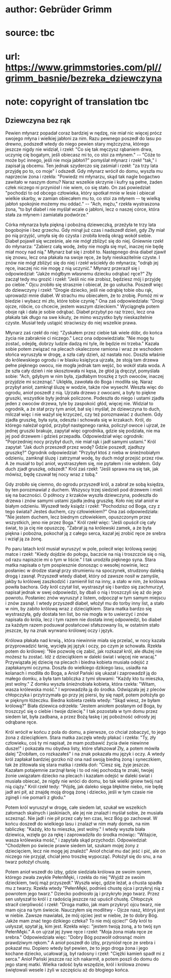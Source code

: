 # author: Gebrüder Grimm
# source: tbc
# url: https://www.grimmstories.com/pl//grimm_basnie/bezreka_dziewczyna
# note: copyright of translation tbc

## Dziewczyna bez rąk 

Pewien młynarz popadał coraz bardziej w nędzę, nie miał nic więcej prócz
swojego młyna i wielkiej jabłoni za nim. Razu pewnego poszedł do lasu po
drewno, podszedł wtedy do niego pewien stary mężczyzna, którego jeszcze
nigdy nie widział, i rzekł: "Co się tak męczysz rąbaniem drwa, uczynię
cię bogatym, jeśli obiecasz mi to, co stoi za młynem." -- "Cóże to
może być innego, jeśli nie moja jabłoń?" pomyślał młynarz i rzekł
"tak," i zapisał ją obcemu. Ten jednak szyderczo się zaśmiał i rzekł:
"za trzy lata przyjdę po to, co moje" i odszedł. Gdy młynarz wrócił do
domu, wyszła mu naprzeciw żona i rzekła: "Powiedz mi młynarzu, skąd tak
nagle bogactwo zawitało w naszym domu? Naraz wszelkie skrzynie i kufry
są pełne, żaden człek niczego ni przyniósł i nie wiem, co się stało. On
zaś powiedział: "pochodzi to od obcego człowieka, który spotkał mnie w
lesie i obiecał wielkie skarby, w zamian obiecałem mu to, co stoi za
młynem -- tę wielką jabłoń spokojnie możemy mu oddać." -- "Ach,
mężu," rzekła wystraszona żona, "to był diabeł i nie myślał wcale o
jabłoni, lecz o naszej córce, która stała za młynem i zamiatała
podwórze."

Córka młynarza była piękną i pobożną dzieweczką, przeżyła te trzy lata
bogobojnie i bez grzechu. Gdy minął już czas i nadszedł dzień, gdy Zły
miał po nią przyjść, umyła się do czysta i zrobiła kredą okrąg wokół
siebie. Diabeł pojawił się wcześnie, ale nie mógł zbliżyć się do niej.
Gniewnie rzekł do młynarza: "Zabierz całą wodę, żeby nie mogła się myć,
inaczej nie będę miał mocy nad nią." Młynarz bał się i zrobił to.
Następnego dnia diabeł zjawił się znowu, lecz ona płakała na swoje ręce,
że były nieskazitelnie czyste. I znów nie mógł zbliżyć się do niej i
rzekł wściekły do młynarza; "odrąb jej ręce, inaczej nic nie mogę z nią
uczynić." Młynarz przeraził się i odpowiedział: "Jakże mógłbym
własnemu dziecku odrąbać ręce?" Zły zaczął tedy mu grozić i rzekł:
"Jeśli nic nie zrobisz, będziesz mój i przyjdę po ciebie." Ojcu
zrobiło się strasznie i obiecał, że go usłucha. Poszedł więc do
dziewczyny i rzekł: "Drogie dziecko, jeśli nie odrąbię tobie obu rąk,
uprowadzi mnie diabeł. W strachu mu obiecałem, że to zrobię. Pomóż mi w
biedzie i wybacz mi zło, które tobie czynię." Ona zaś odpowiedziała:
"Drogi ojcze, róbcie, co chcecie, jestem waszym dzieckiem." Wyciągnęła
potem oboje rąk i dała je sobie odrąbać. Diabeł przybył po raz trzeci,
lecz ona płakała tak długo na swe kikuty, że mimo wszystko były
nieskazitelnie czyste. Musiał tedy ustąpić straciwszy do niej wszelkie
prawa.

Młynarz zaś rzekł do niej: "Zyskałem przez ciebie tak wiele dóbr, do
końca życia nie zabraknie ci niczego." Lecz ona odpowiedziała: "Nie
mogę tu zostać, odejdę, dobrzy ludzie dadzą mi tyle, ile będzie mi
trzeba." Kazała sobie potem związać na plecach okaleczone ramiona i
wraz ze wschodem słońca wyruszyła w drogę, a szła cały dzień, aż nastała
noc. Doszła właśnie do królewskiego ogrodu i w blasku księżyca ujrzała,
że stoją tam drzewa pełne pięknego owocu, nie mogła jednak tam wejść, bo
wokół stała woda. A że szła cały dzień i nie skosztowała ni kęsa, że
głód ją dręczył, pomyślała sobie: "Ach, gdybym w nim była, zjadłabym
troszkę z tych owoców, inaczej przyjdzie mi sczeznąć." Uklękła,
zawołała do Boga i modliła się. Naraz przybył anioł, zamknął śluzę w
wodzie, także rów wysechł. Weszła więc do ogrodu, anioł poszedł z nią.
Ujrzała drzewo z owocami, a były to piękne gruszki, wszystkie były
jednak policzone. Podeszła do niego i ustami zjadła jeden z owoców
drzewa, tyle by zaspokoić głód, więcej nie. Widział to ogrodnik, a że
stał przy tym anioł, bał się i myślał, że dziewczyna to duch, milczał
więc i nie ważył się krzyczeć, czy też porozmawiać z duchem. Gdy zjadła
gruszkę, była syta, odeszła i schowała się w krzakach. Król, do którego
należał ogród, przybył następnego ranka, policzył owoce i ujrzał, że
jednej gruszki brakuje, zapytał więc ogrodnika, gdzie się podziała, nie
ma jej pod drzewem i gdzieś przepadła. Odpowiedział więc ogrodnik:
"Poprzedniej nocy przybył duch, nie miał rąk i jadł samymi ustami."
Król zapytał: "Jak duch przeszedł przez wodę? Gdzie poszedł, zjadłszy
gruszkę?" Ogrodnik odpowiedział: "Przybył ktoś z nieba w śnieżnobiałym
odzieniu, zamknął śluzę i zatrzymał wodę, by duch mógł przejść przez
rów. A że musiał to być anioł, wystraszyłem się, nie pytałem i nie
wołałem. Gdy duch zjadł gruszkę, odszedł." Król zaś rzekł: "Jeśli
sprawa ma się tak, jak mówisz, będę czuwał tej nocy wraz z tobą."

Gdy zrobiło się ciemno, do ogrodu przyszedł król, a zabrał ze sobą
księdza, by ten porozmawiał z duchem. Wszyscy trzej siedzieli pod
drzewem i mieli się na baczności. O północy z krzaków wyszła dziewczyna,
podeszła do drzewa i znów samymi ustami zjadła jedną gruszkę. Koło niej
stał anioł w białym odzieniu. Wyszedł tedy ksiądz i rzekł: "Pochodzisz
od Boga, czy z tego świata? Jesteś duchem, czy człowiekiem?" Ona zaś
odpowiedziała: "Nie jestem duchem, lecz biednym człowiekiem,
opuszczonym przez wszystkich, jeno nie przez Boga." Król rzekł więc:
"Jeśli opuścił cię cały świat, to ja cię nie opuszczę. "Zabrał ją na
królewski zamek, a że była piękna i pobożna, pokochał ją z całego serca,
kazał jej zrobić ręce ze srebra i wziął ją za żonę.

Po paru latach król musiał wyruszyć w pole, polecił więc królową swojej
matce i rzekł: "Kiedy dojdzie do połogu, baczcie na nią i troszczcie
się o nią, od razu napiszcie mi o tym w liście." I tak urodziła
pięknego syna. Stara matka napisała o tym pospiesznie donosząc o wesołej
nowinie, lecz posłaniec w drodze stanął przy strumieniu na spoczynek,
strudzony daleką drogą i zasnął. Przyszedł wtedy diabeł, który od zawsze
nosił w zamyśle, jakby tu królowej zaszkodzić i zamienił list na inny, a
stało w nim, że królowa powiła bachora. Gdy król czytał list, wystraszył
się i bardzo się zachmurzył, napisał jednak w swej odpowiedzi, by dbali
o nią i troszczyli się aż do jego powrotu. Posłaniec znów wyruszył z
listem, odpoczął w tym samym miejscu i znów zasnął. I wtedy przyszedł
diabeł, włożył mu do torby inny list, a stało w nim, by zabito królową
wraz z dzieciątkiem. Stara matka bardzo się wystraszyła, gdy dostała ten
list, bo nie mogła w to uwierzyć i znów napisała do króla, lecz i tym
razem nie dostała innej odpowiedzi, bo diabeł za każdym razem podsuwał
posłańcowi sfałszowany lis, w ostatnim stało jeszcze, by na znak wyrwano
królowej oczy i język.

Królowa płakała nad krwią., która niewinnie miała się przelać, w nocy
kazała przyprowadzić łanię, wycięła jej język i oczy, po czym je
schowała. Rzekła potem do królowej: "Nie pozwolę cię zabić, jak
rozkazał król, ale dłużej nie możesz tu zostać. Idź z dzieciątkiem w
daleki świat i więcej nie wracaj." Przywiązała jej dziecię na plecach i
biedna kobieta musiała odejść z zapłakanymi oczyma. Doszła do wielkiego
dzikiego lasu, usiadła na kolanach i modliła do Boga, a Anioł Pański się
ukazał i zaprowadził ją do małego domku, a była tam tabliczka z tymi
słowami: "Każdy kto tu mieszka, jest wolny." Z domku wyszła
śnieżnobiała kobieta, która rzekła: "Witam, wasza królewska mość." I
wprowadziła ją do środka. Odwiązała jej z pleców chłopczyka i
przytrzymała go przy jej piersi, by się napił, potem położyła go w
pięknym łóżeczku. Biedna kobieta rzekła wtedy: "Skąd wiesz, że byłam
królową?" Biała dziewica odrzekła: "Jestem aniołem posłanym od Boga,
by troszczyć się o ciebie i twoje dziecię." I tak pozostała w tym domu
przez siedem lat, była zadbana, a przez Bożą łaskę i jej pobożność
odrosły jej odrąbane ręce.

Król wrócił w końcu z pola do domu, a pierwsze, co chciał zobaczyć, to
jego żona z dzieciątkiem. Stara matka zaczęła wtedy płakać i rzekła:
"Ty, zły człowieku, coś ty mi napisał, że mam pozbawić życia dwie
niewinne dusze!" i pokazała mu obydwa listy, które sfałszował Zły, a
potem mówiła dalej "Zrobiłam, co rozkazałeś" i na znak pokazała mu
język i oczy. A wtedy król zapłakał bardziej gorzko niż ona nad swoją
biedną żoną i syneczkiem, tak że zlitowała się stara matka i rzekła doń:
"Ciesz się, żyje jeszcze. Kazałam potajemnie zarżnął łanię i to od niej
pochodzą te znaki, twojej żonie uwiązałam dziecko na plecach i kazałam
odejść w daleki świat i musiała obiecać, że nigdy nie wróci do domu, bo
tak wielki gniew twój nad nią ciąży." Król rzekł tedy: "Pójdę, jak
daleko sięga błękitne niebo, nie będę jadł ani pił, aż znajdę moją drogą
żonę i dziecko, jeśli w tym czasie nie zginęli i nie pomarli z głodu."

Potem król wyruszył w drogę, całe siedem lat, szukał we wszelkich
załomach skalnych i jaskiniach, ale jej nie znalazł i myślał sobie, że
musiała sczeznąć. Nie jadł i nie pił przez cały ten czas, lecz Bóg go
zachował. W końcu doszedł do wielkiego lasu i znalazł w nim mały domek,
na nim tabliczkę: "Każdy, kto tu mieszka, jest wolny." I wtedy wyszła
biała dziewica, wzięła go za rękę i zaprowadziła do środka mówiąc:
"Witajcie, wasza królewska mość," i zapytała skąd przychodzi.
Odpowiedział: "Chodziłem po świecie prawie siedem lat, szukam mojej
żony z dziecięciem, lecz nie mogę jej znaleźć" Anioł chciał mu dać jeść
i pić, ale on niczego nie przyjął, chciał jeno troszkę wypocząć. Położył
się do snu, a na twarz położył chustę.

Potem anioł wszedł do izby, gdzie siedziała królowa ze swoim synem,
którego zwała zwykle PełenMęki, i rzekła do niej "Wyjdź ze swoim
dzieckiem, twój mąż przyszedł." Wyszła więc, gdzie leżał, a chusta
spadła mu z twarzy. Rzekła wtedy "PełenMęki, podnieś chustę ojca i
przykryj nią z powrotem jego twarz." Dziecko podniosło ją i przykryło
jego twarz. Przez sen usłyszał to król i z radością jeszcze raz upuścił
chustę. Chłopczyk stracił cierpliwość i rzekł: "Droga matko, jak mam
przykryć ojcu twarz, nie mam ojca na tym świecie. Nauczyłem się
modlitwy - Ojcze nasz, któryś jest w niebie. Zawsze mawiałaś, że mój
ojciec jest w niebie, że to dobry Bóg. Jakże mam znać tego dzikiego
człeka? To nie mój ojciec!" Gdy król to usłyszał, spytał ją, kim jest.
Rzekła więc: "jestem twoją żoną, a to twój syn PełenMęki." A on ujrzał
jej żywe ręce i rzekł: "Moja żona miała ręce ze srebra." Odpowiedziała
więc: "Dobry Bóg pozwolił odrosnąć moim prawdziwym rękom." A anioł
poszedł do izby, przyniósł ręce ze srebra i pokazał mu. Dopiero wtedy
był pewien, że to jego droga żona i jego kochane dziecko, ucałował ją,
był radosny i rzekł: "Ciężki kamień spadł mi z serca." Anioł Pański
jeszcze raz ich nakarmił, a potem poszli do domu do jego starej matki.
Wielka radość była wszędzie, król i królowa znowu świętowali wesele i
żyli w szczęściu aż do błogiego końca.
